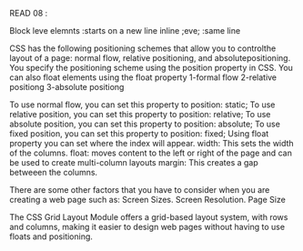 READ 08 : 

Block leve elemnts :starts on a new line 
inline ;eve; :same line 

CSS has the following positioning schemes that allow you to controlthe layout of a page: normal flow, relative positioning, and absolutepositioning. You specify the positioning scheme using the position
property in CSS. You can also float elements using the float property 
1-formal flow 
2-relative positiong 
3-absolute positiong 

To use normal flow, you can set this property to position: static;
To use relative position, you can set this property to position: relative;
To use absolute position, you can set this property to position: absolute;
To use fixed position, you can set this property to position: fixed;
Using float property you can set where the index will appear.
width: This sets the width of the columns.
float:  moves content to the left or right
of the page and can be used to create multi-column layouts
margin: This creates a gap betweeen the columns.

There are some other factors that you have to consider when you are creating a web page such as:
Screen Sizes.
Screen Resolution.
Page Size

The CSS Grid Layout Module offers a grid-based layout system, with rows and columns, making it easier to design web pages without having to use floats and positioning.


